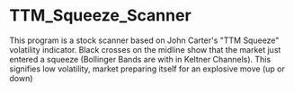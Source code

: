 # TTM_Squeeze_Scanner

This program is a stock scanner based on John Carter's "TTM Squeeze" volatility indicator. Black crosses on the midline show that the market just entered a squeeze (Bollinger Bands 
are with in Keltner Channels). This signifies low volatility, market preparing itself for an explosive move (up or down)
